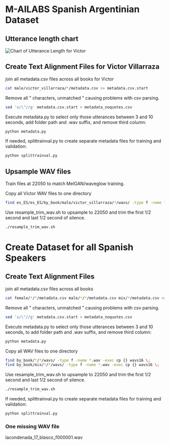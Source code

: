 # M-AILABS Spanish Argentinian Dataset

## Utterance length chart

![Chart of Utterance Length for Victor](https://github.com/Khipucamayoc/Quipucamayoc/raw/master/Data/M-AILABS_es_ES/durations_es_ES_vv.png)


## Create Text Alignment Files for Victor Villarraza
join all metadata.csv files across all books for Victor
```bash
cat male/victor_villarraza/*/metadata.csv >> metadata.csv.start
```
Remove all " characters, unmatched " causing problems with csv parsing.
```bash
sed 's/\"//g' metadata.csv.start > metadata_noquotes.csv
```

Execute metadata.py to select only those utterances between 3 and 10 seconds, add folder path and .wav suffix, and remove third column:
```bash
python metadata.py
```

If needed, splittrainval.py to create separate metadata files for training and validation:
```bash
python splittrainval.py
```

## Upsample WAV files
Train files at 22050 to match MelGAN/waveglow training.

Copy all Victor WAV files to one directory
```bash
find es_ES/es_ES/by_book/male/victor_villarraza/*/wavs/ -type f -name *.wav -exec cp {} wavs16_vv \;
```

Use resample_trim_wav.sh to upsample to 22050 and trim the first 1/2 second and last 1/2 second of silence.
```bash
./resample_trim_wav.sh
```

# Create Dataset for all Spanish Speakers

## Create Text Alignment Files
join all metadata.csv files across all books
```bash
cat female/*/*/metadata.csv male/*/*/metadata.csv mix/*/metadata.csv >> metadata.csv.start
```
Remove all " characters, unmatched " causing problems with csv parsing.
```bash
sed 's/\"//g' metadata.csv.start > metadata_noquotes.csv
```
Execute metadata.py to select only those utterances between 3 and 10 seconds, to add folder path and .wav suffix, and remove third column:
```bash
python metadata.py
```
Copy all WAV files to one directory 
```bash
find by_book/*/*/wavs/ -type f -name *.wav -exec cp {} wavs16 \;
find by_book/mix/*/*/wavs/ -type f -name *.wav -exec cp {} wavs16 \;
```
Use resample_trim_wav.sh to upsample to 22050 and trim the first 1/2 second and last 1/2 second of silence.
```bash
./resample_trim_wav.sh
```

If needed, splittrainval.py to create separate metadata files for training and validation:
```bash
python splittrainval.py
```

### One missing WAV file
lacondenada_17_blasco_f000001.wav

